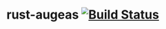 rust-augeas [![Build Status](https://travis-ci.org/panicbit/augeas_sys.svg)](https://travis-ci.org/panicbit/augeas_sys)
===========
